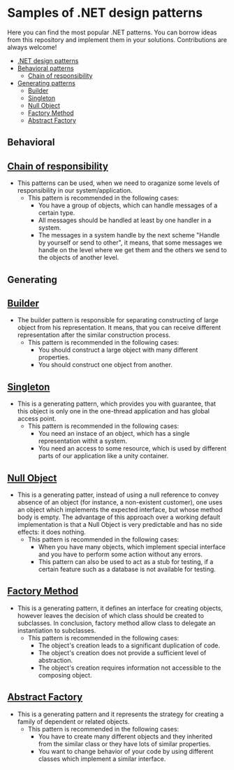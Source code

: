 # Samples of .NET design patterns

Here you can find the most popular .NET patterns. You can borrow ideas from this repository and implement them in your solutions.
Contributions are always welcome!

* [.NET design patterns](#dotnet-design-patterns)
 * [Behavioral patterns](#behavioral)
    * [Chain of responsibility](#chain-of-responsibility)
 * [Generating patterns](#generating)
    * [Builder](#builder)
    * [Singleton](#singleton)
    * [Null Object](#null-object)
    * [Factory Method](#factory-method)
    * [Abstract Factory](#abstract-factory)

## Behavioral
## [Chain of responsibility](https://github.com/AliakseiFutryn/dotnet-design-patterns-samples/blob/master/Behavioral/ChainOfResponsibility/SampleLauncher.cs)

* This patterns can be used, when we need to oraganize some levels of responsibility in our system/application.
  * This pattern is recommended in the following cases:
    * You have a group of objects, which can handle messages of a certain type.
    * All messages should be handled at least by one handler in a system.
    * The messages in a system handle by the next scheme "Handle by yourself or send to other", it means, that some messages we handle on the level where we get them and the others we send to the objects of another level.  

## Generating
## [Builder](https://github.com/AliakseiFutryn/dotnet-design-patterns-samples/blob/master/Generating/Builder/SampleLauncher.cs)

* The builder pattern is responsible for separating constructing of large object from his representation. It means, that you can receive different representation after the similar construction process.
  * This pattern is recommended in the following cases:
    * You should construct a large object with many different properties.
    * You should construct one object from another.
    
## [Singleton](https://github.com/AliakseiFutryn/dotnet-design-patterns-samples/blob/master/Generating/Singleton/SampleLauncher.cs)

* This is a generating pattern, which provides you with guarantee, that this object is only one in the one-thread application and has global access point. 
  * This pattern is recommended in the following cases:
    * You need an instace of an object, which has a single representation withit a system.
    * You need an access to some resource, which is used by different parts of our application like a unity container.

## [Null Object](https://github.com/AliakseiFutryn/dotnet-design-patterns-samples/blob/master/Generating/NullObject/SampleLauncher.cs)
* This is a generating patter, instead of using a null reference to convey absence of an object (for instance, a non-existent customer), one uses an object which implements the expected interface, but whose method body is empty. The advantage of this approach over a working default implementation is that a Null Object is very predictable and has no side effects: it does nothing.
  * This pattern is recommended in the following cases:
    * When you have many objects, which implement special interface and you have to perform some action without any errors.
    * This pattern can also be used to act as a stub for testing, if a certain feature such as a database is not available for testing.

## [Factory Method](https://github.com/AliakseiFutryn/dotnet-design-patterns-samples/blob/master/Generating/FactoryMethod/SampleLauncher.cs)
* This is a generating pattern, it defines an interface for creating objects, however leaves the decision of which class should be created to subclasses. In conclusion, factory method allow class to delegate an instantiation to subclasses.
  * This pattern is recommended in the following cases:
    * The object's creation leads to a significant duplication of code.
    * The object's creation does not provide a sufficient level of abstraction.
    * The object's creation requires information not accessible to the composing object.

##  [Abstract Factory](https://github.com/AliakseiFutryn/dotnet-design-patterns-samples/blob/master/Generating/AbstractFactory/SampleLauncher.cs)

* This is a generating pattern and it represents the strategy for creating a family of dependent or related objects.
  * This pattern is recommended in the following cases:
    * You have to create many different objects and they inherited from the similar class or they have lots of similar properties.
    * You want to change behavior of your code by using different classes which implement a similar interface.

